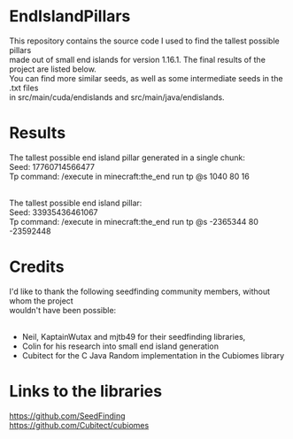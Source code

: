 # EndIslandPillars
This repository contains the source code I used to find the tallest possible pillars<br>
made out of small end islands for version 1.16.1. The final results of the project are listed below.<br>
You can find more similar seeds, as well as some intermediate seeds in the .txt files<br>
in src/main/cuda/endislands and src/main/java/endislands.

# Results
The tallest possible end island pillar generated in a single chunk:<br>
Seed: 17760714566477 <br>
Tp command: /execute in minecraft:the_end run tp @s 1040 80 16 <br><br>

The tallest possible end island pillar:<br>
Seed: 33935436461067 <br>
Tp command: /execute in minecraft:the_end run tp @s -2365344 80 -23592448

# Credits
I'd like to thank the following seedfinding community members, without whom the project<br>
wouldn't have been possible:<br><br>
- Neil, KaptainWutax and mjtb49 for their seedfinding libraries,
- Colin for his research into small end island generation
- Cubitect for the C Java Random implementation in the Cubiomes library

# Links to the libraries
https://github.com/SeedFinding <br>
https://github.com/Cubitect/cubiomes <br>
